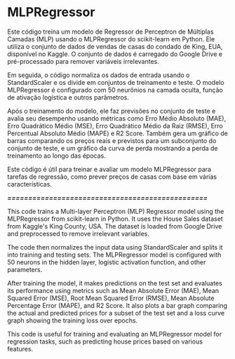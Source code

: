 # MLPRegressor

Este código treina um modelo de Regressor de Perceptron de Múltiplas Camadas (MLP) usando o MLPRegressor do scikit-learn em Python. Ele utiliza o conjunto de dados de vendas de casas do condado de King, EUA, disponível no Kaggle. O conjunto de dados é carregado do Google Drive e pré-processado para remover variáveis irrelevantes.

Em seguida, o código normaliza os dados de entrada usando o StandardScaler e os divide em conjuntos de treinamento e teste. O modelo MLPRegressor é configurado com 50 neurônios na camada oculta, função de ativação logística e outros parâmetros.

Após o treinamento do modelo, ele faz previsões no conjunto de teste e avalia seu desempenho usando métricas como Erro Médio Absoluto (MAE), Erro Quadrático Médio (MSE), Erro Quadrático Médio da Raiz (RMSE), Erro Percentual Absoluto Médio (MAPE) e R2 Score. Também gera um gráfico de barras comparando os preços reais e previstos para um subconjunto do conjunto de teste, e um gráfico da curva de perda mostrando a perda de treinamento ao longo das épocas.

Este código é útil para treinar e avaliar um modelo MLPRegressor para tarefas de regressão, como prever preços de casas com base em várias características.

***================================================***

This code trains a Multi-layer Perceptron (MLP) Regressor model using the MLPRegressor from scikit-learn in Python. It uses the House Sales dataset from Kaggle's King County, USA. The dataset is loaded from Google Drive and preprocessed to remove irrelevant variables.

The code then normalizes the input data using StandardScaler and splits it into training and testing sets. The MLPRegressor model is configured with 50 neurons in the hidden layer, logistic activation function, and other parameters.

After training the model, it makes predictions on the test set and evaluates its performance using metrics such as Mean Absolute Error (MAE), Mean Squared Error (MSE), Root Mean Squared Error (RMSE), Mean Absolute Percentage Error (MAPE), and R2 Score. It also plots a bar graph comparing the actual and predicted prices for a subset of the test set and a loss curve graph showing the training loss over epochs.

This code is useful for training and evaluating an MLPRegressor model for regression tasks, such as predicting house prices based on various features.
